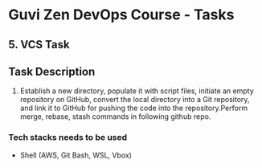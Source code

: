 # Guvi Zen DevOps Course - Tasks

## 5. VCS Task

## Task Description

1. Establish a new directory, populate it with script files, initiate an empty repository on GitHub, convert the local directory into a Git repository, and link it to GitHub for pushing the code into the repository.Perform merge, rebase, stash commands in following github repo.

### Tech stacks needs to be used

- Shell (AWS, Git Bash, WSL, Vbox)
